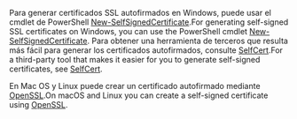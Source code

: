 <span data-ttu-id="8ef69-101">Para generar certificados SSL autofirmados en Windows, puede usar el cmdlet de PowerShell [New-SelfSignedCertificate](/powershell/module/pkiclient/new-selfsignedcertificate?view=win10-ps).</span><span class="sxs-lookup"><span data-stu-id="8ef69-101">For generating self-signed SSL certificates on Windows, you can use the PowerShell cmdlet [New-SelfSignedCertificate](/powershell/module/pkiclient/new-selfsignedcertificate?view=win10-ps).</span></span> <span data-ttu-id="8ef69-102">Para obtener una herramienta de terceros que resulta más fácil para generar los certificados autofirmados, consulte [SelfCert](https://www.pluralsight.com/blog/software-development/selfcert-create-a-self-signed-certificate-interactively-gui-or-programmatically-in-net).</span><span class="sxs-lookup"><span data-stu-id="8ef69-102">For a third-party tool that makes it easier for you to generate self-signed certificates, see [SelfCert](https://www.pluralsight.com/blog/software-development/selfcert-create-a-self-signed-certificate-interactively-gui-or-programmatically-in-net).</span></span>

<span data-ttu-id="8ef69-103">En Mac OS y Linux puede crear un certificado autofirmado mediante [OpenSSL](https://www.openssl.org/).</span><span class="sxs-lookup"><span data-stu-id="8ef69-103">On macOS and Linux you can create a self-signed certificate using [OpenSSL](https://www.openssl.org/).</span></span>
